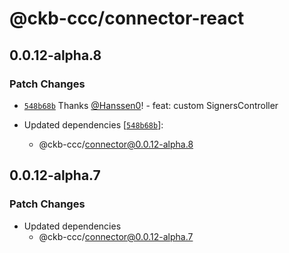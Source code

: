 # @ckb-ccc/connector-react

## 0.0.12-alpha.8

### Patch Changes

- [`548b68b`](https://github.com/ckb-ecofund/ccc/commit/548b68bcbb74ab9398d094c00f3e3efc6ced8deb) Thanks [@Hanssen0](https://github.com/Hanssen0)! - feat: custom SignersController

- Updated dependencies [[`548b68b`](https://github.com/ckb-ecofund/ccc/commit/548b68bcbb74ab9398d094c00f3e3efc6ced8deb)]:
  - @ckb-ccc/connector@0.0.12-alpha.8

## 0.0.12-alpha.7

### Patch Changes

- Updated dependencies
  - @ckb-ccc/connector@0.0.12-alpha.7

